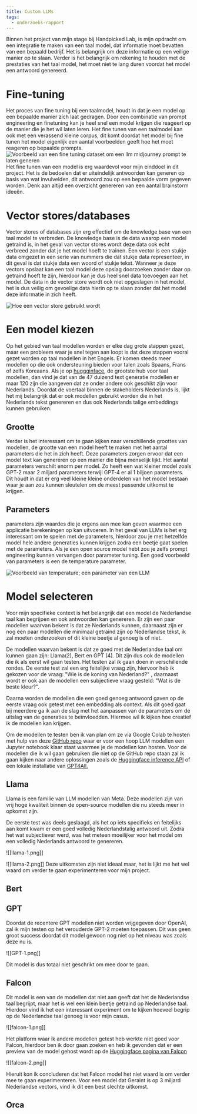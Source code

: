 ```yaml
---
title: Custom LLMs
tags:
  - onderzoeks-rapport
---
```

Binnen het project van mijn stage bij Handpicked Lab, is mijn opdracht om een integratie te maken van een taal model, dat informatie moet bevatten van een bepaald bedrijf. Het is belangrijk om deze informatie op een veilige manier op te slaan. Verder is het belangrijk om rekening te houden met de prestaties van het taal model, het moet niet te lang duren voordat het model een antwoord genereerd.

# Fine-tuning
Het proces van fine tuning bij een taalmodel, houdt in dat je een model op een bepaalde manier zich laat gedragen. Door een combinatie van prompt engineering en finetuning kan je heel snel een model krijgen die reageert op de manier die je het wil laten leren. Het fine tunen van een taalmodel kan ook met een verassend kleine corpus, dit komt doordat het model bij fine tunen het model eigenlijk een aantal voorbeelden geeft hoe het moet reageren op bepaalde prompts.
![Voorbeeld van een fine tuning dataset om een llm midjourney prompt te laten generen](fine-tuning-data.png)
Het fine tunen van een model is erg waardevol voor mijn einddoel in dit project. Het is de bedoelen dat er uiteindelijk antwoorden kan generen op basis van wat invulvelden, dit antwoord zou op een bepaalde vorm gegeven worden. Denk aan altijd een overzicht genereren van een aantal brainstorm ideeën.

# Vector stores/databases
Vector stores of databases zijn erg effectief om de knowledge base van een taal model te verbreden. De knowledge base is de data waarop een model getraind is, in het geval van vector stores wordt deze data ook echt verbreed zonder dat je het model hoeft te trainen. Een vector is een stukje data omgezet in een serie van nummers die dat stukje data representeer, in dit geval is dat stukje data een woord of stukje tekst. Wanneer je deze vectors opslaat kan een taal model deze opslag doorzoeken zonder daar op getraind hoeft te zijn, hierdoor kan je dus heel snel data toevoegen aan het model. De data in de vector store wordt ook niet opgeslagen in het model, het is dus veilig om gevoelige data hierin op te slaan zonder dat het model deze informatie in zich heeft.

![Hoe een vector store gebruikt wordt](Vector-stores.png)

# Een model kiezen
Op het gebied van taal modellen worden er elke dag grote stappen gezet, maar een probleem waar je snel tegen aan loopt is dat deze stappen vooral gezet worden op taal modellen in het Engels. Er komen steeds meer modellen op die ook ondersteuning bieden voor talen zoals Spaans, Frans of zelfs Koreaans. Als je op [huggginface](https://huggingface.co), de grootste hub voor taal modellen, dan vind je dat van de 47 duizend text generatie modellen er maar 120 zijn die aangeven dat ze onder andere ook geschikt zijn voor Nederlands. Doordat de voertaal binnen de stakeholders Nederlands is, lijkt het mij belangrijk dat er ook modellen gebruikt worden die in het Nederlands tekst genereren en dus ook Nederlands talige embeddings kunnen gebruiken. 

## Grootte
Verder is het interessant om te gaan kijken naar verschillende groottes van modellen, de grootte van een model heeft te maken met het aantal parameters die het in zich heeft. Deze parameters zorgen ervoor dat een model text kan genereren op een manier die bijna menselijk lijkt. Het aantal parameters verschilt enorm per model. Zo heeft een wat kleiner model zoals GPT-2 maar 2 miljard parameters terwijl GPT-4 er al 1 biljoen parameters. Dit houdt in dat er erg veel kleine kleine onderdelen van het model bestaan waar je aan zou kunnen sleutelen om de meest passende uitkomst te krijgen. 

## Parameters
parameters zijn waardes die je ergens aan mee kan geven waarmee een applicatie berekeningen op kan uitvoeren. In het geval van LLMs is het erg interessant om te spelen met de parameters, hierdoor zou je met hetzelfde model hele andere generaties kunnen krijgen zodra een beetje gaat spelen met de parameters. Als je een open source model hebt zou je zelfs prompt engineering kunnen vervangen door parameter tuning. Een goed voorbeeld van parameters is een de temperature parameter.

![Voorbeeld van temperature; een parameter van een LLM](temparature.png)

# Model selecteren
Voor mijn specifieke context is het belangrijk dat een model de Nederlandse taal kan begrijpen en ook antwoorden kan genereren. Er zijn een paar modellen waarvan bekent is dat ze Nederlands kunnen, daarnaast zijn er nog een paar modellen die minimaal getraind zijn op Nederlandse tekst, ik zal moeten onderzoeken of dit kleine beetje al genoeg is of niet.

De modellen waarvan bekent is dat ze goed met de Nederlandse taal om kunnen gaan zijn: Llama(2), Bert en GPT (4). Dit zijn dus ook de modellen die ik als eerst wil gaan testen. Het testen zal ik gaan doen in verschillende rondes. De eerste test zal een erg feitelijke vraag zijn, hiervoor heb ik gekozen voor de  vraag: "Wie is de koning van Nederland?" , daarnaast wordt er ook aan de modellen een subjectieve vraag gesteld: "Wat is de beste kleur?". 

Daarna worden de modellen die een goed genoeg antwoord gaven op de eerste vraag ook getest met een embedding als context. Als dit goed gaat bij meerdere ga ik aan de slag met het aanpassen van de parameters om de uitslag van de generaties te beïnvloedden. Hiermee wil ik kijken hoe creatief ik de modellen kan krijgen. 

Om de modellen te testen ben ik van plan om ze via Google Colab te hosten met hulp van deze [GitHub repo](https://github.com/camenduru/text-generation-webui-colab#-colab-pro) waar er voor een hoop LLM modellen een Jupyter notebook klaar staat waarmee je de modellen kan hosten. Voor de modellen die ik wil gaan gebruiken die niet op de GitHub repo staan zal ik gaan kijken naar andere oplossingen zoals de [Huggingface inference API](https://huggingface.co/inference-api) of een lokale installatie van [GPT4All.](https://gpt4all.io/index.html)

## Llama
Llama is een familie van LLM modellen van Meta. Deze modellen zijn van vrij hoge kwaliteit binnen de open-source modellen die nu steeds meer in opkomst zijn. 

De eerste test was deels geslaagd, als het op iets specifieks en feitelijks aan komt kwam er een goed volledig Nederlandstalig antwoord uit. Zodra het wat subjectiever werd, was het meteen moeilijker voor het model om een volledig Nederlands antwoord te genereren. 

![[llama-1.png]]

![[llama-2.png]]
Deze uitkomsten zijn niet ideaal maar, het is lijkt me het wel waard om verder te gaan experimenteren voor mijn project.
## Bert


## GPT
Doordat de recentere GPT modellen niet worden vrijgegeven door OpenAI, zal ik mijn testen op het verouderde GPT-2 moeten toepassen. Dit was geen groot success doordat dit model gewoon nog niet op het niveau was zoals deze nu is. 

![[GPT-1.png]]

Dit model is dus totaal niet geschrikt om mee door te gaan.

## Falcon
Dit model is een van de modellen dat niet aan geeft dat het de Nederlandse taal begrijpt, maar het is wel een klein beetje getraind op Nederlandse taal. Hierdoor vind ik het een interessant experiment om te kijken hoeveel begrip op de Nederlandse taal genoeg is voor mijn casus. 

![[falcon-1.png]]

Het platform waar ik andere modellen getest heb werkte niet goed voor Falcon, hierdoor ben ik door gaan zoeken en heb ik gevonden dat er een preview van de model gehost wordt op de [Huggingface pagina van Falcon](https://huggingface.co/tiiuae/falcon-7b-instruct) 

![[falcon-2.png]]

Hieruit kon ik concluderen dat het Falcon model het niet waard is om verder mee te gaan experimenteren. Voor een model dat Geraint is op 3 miljard Nederlandse vectors, vind ik dit een best slechte uitkomst.

## Orca